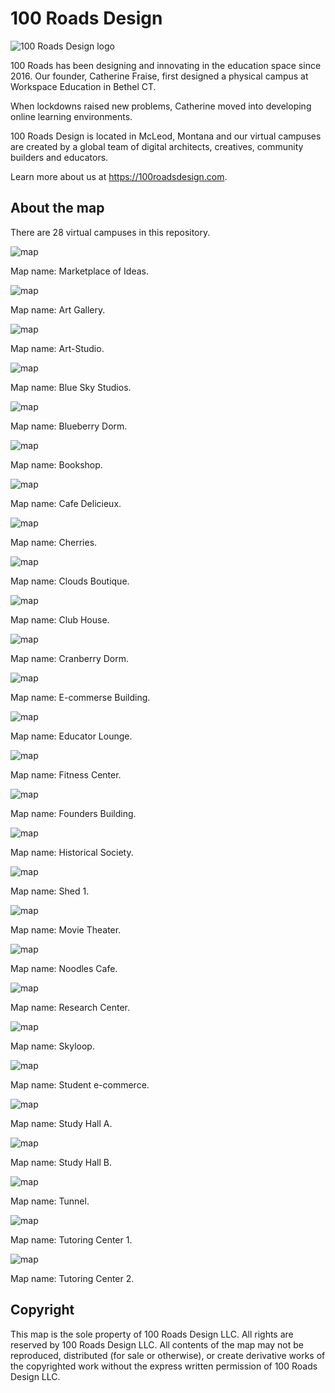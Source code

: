 # 100 Roads Design

![100 Roads Design logo](readme/100roadsdesign-logo.svg)

100 Roads has been designing and innovating in the education space since 2016. Our founder, Catherine Fraise, first designed a physical campus at Workspace Education in Bethel CT.

When lockdowns raised new problems, Catherine moved into developing online learning environments.

100 Roads Design is located in McLeod, Montana and our virtual campuses are created by a global team of digital architects, creatives, community builders and educators.

Learn more about us at https://100roadsdesign.com. 

## About the map

There are 28 virtual campuses in this repository.

![map](readme/marketplace-of-ideas-readme.png)

Map name: Marketplace of Ideas.

![map](readme/art-gallery-readme.png)

Map name: Art Gallery.

![map](readme/art-studio-readme.png)

Map name: Art-Studio.

![map](readme/blue-sky-studios-readme.png)

Map name: Blue Sky Studios.

![map](readme/blueberry-dorm-readme.png)

Map name: Blueberry Dorm.

![map](readme/bookshop-readme.png)

Map name: Bookshop.

![map](readme/cafe-delicieux-readme.png)

Map name: Cafe Delicieux.

![map](readme/cherries-readme.png)

Map name: Cherries.

![map](readme/clouds-boutique-readme.png)

Map name: Clouds Boutique.

![map](readme/club-house-readme.png)

Map name: Club House.

![map](readme/cranberry-dorm-readme.png)

Map name: Cranberry Dorm.

![map](readme/e-commerse-building-readme.png)

Map name: E-commerse Building.

![map](readme/educator-lounge-readme.png)

Map name: Educator Lounge.

![map](readme/fitness-center-readme.png)

Map name: Fitness Center.

![map](readme/founders-building-readme.png)

Map name: Founders Building.

![map](readme/historical-society-readme.png)

Map name: Historical Society.

![map](readme/shed-1-readme.png)

Map name: Shed 1.

![map](readme/movie-theater-readme.png)

Map name: Movie Theater.

![map](readme/noodles-cafe-readme.png)

Map name: Noodles Cafe.

![map](readme/research-center-readme.png)

Map name: Research Center.

![map](readme/skyloop-readme.png)

Map name: Skyloop.

![map](readme/student-e-commerce-readme.png)

Map name: Student e-commerce.

![map](readme/study-hall-a-readme.png)

Map name: Study Hall A.

![map](readme/study-hall-b-readme.png)

Map name: Study Hall B.

![map](readme/Tunnel-readme.png)

Map name: Tunnel.

![map](readme/tutoring-center-1-readme.png)

Map name: Tutoring Center 1.

![map](readme/tutoring-center-2-readme.png)

Map name: Tutoring Center 2.
## Copyright

This map is the sole property of 100 Roads Design LLC. All rights are reserved by 100 Roads Design LLC. All contents of the map may not be reproduced, distributed (for sale or otherwise), or create derivative works of the copyrighted work without the express written permission of 100 Roads Design LLC.